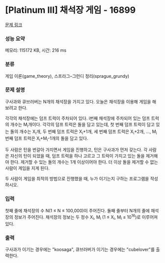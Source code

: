 # [Platinum III] 채석장 게임 - 16899 

[문제 링크](https://www.acmicpc.net/problem/16899) 

### 성능 요약

메모리: 115172 KB, 시간: 216 ms

### 분류

게임 이론(game_theory), 스프라그–그런디 정리(sprague_grundy)

### 문제 설명

<p>구사과와 큐브러버는 N개의 채석장을 가지고 있다. 오늘은 채석장을 이용해 게임을 해보려고 한다.</p>

<p>각각의 채석장에는 덤프 트럭이 주차되어 있다. i번째 채석장에 주차되어 있는 덤프 트럭의 개수는 M<sub>i</sub>개이다. 각각의 덤프 트럭은 돌을 담고 있는데, 첫 번째 덤프 트럭이 담고 있는 돌의 개수는 X<sub>i</sub>개, 두 번째 덤프 트럭은 X<sub>i</sub>+1개, 세 번째 덤프 트럭은 X<sub>i</sub>+2개, ..., M<sub>i</sub>번째 덤프 트럭은 X<sub>i</sub>+M<sub>i</sub>-1개의 돌을 담고 있다.</p>

<p>두 사람은 턴을 번갈아 가지면서 게임을 진행하고, 턴은 구사과가 먼저 갖는다. 각 사람은 자신의 턴이 되었을 때, 덤프 트럭을 하나 고르고 그 트럭이 가지고 있는 돌을 제거해야 한다. 제거할 수 있는 돌의 개수는 1개 이상이어야 한다. 더 이상 돌을 제거할 수 없는 사람이 게임을 지게 된다.</p>

<p>두 사람이 게임을 최적의 방법으로 진행했을 때, 누가 이기는지 구하는 프로그램을 작성하시오.</p>

### 입력 

 <p>첫째 줄에 채석장의 수 N(1 ≤ N ≤ 100,000)이 주어진다. 둘째 줄부터 N개의 줄에 채석장의 정보가 주어진다. 채석장의 정보는 두 정수 X<sub>i</sub>, M<sub>i</sub> (1 ≤ X<sub>i</sub>, M<sub>i</sub> ≤ 10<sup>16</sup>)로 이루어져 있다.</p>

### 출력 

 <p>구사과가 이기는 경우에는 "koosaga", 큐브러버가 이기는 경우에는 "cubelover"를 출력한다.</p>

